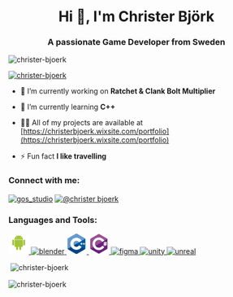 <h1 align="center">Hi 👋, I'm Christer Björk</h1>
<h3 align="center">A passionate Game Developer from Sweden</h3>

<p align="left"> <img src="https://komarev.com/ghpvc/?username=christer-bjoerk&label=Profile%20views&color=0e75b6&style=flat" alt="christer-bjoerk" /> </p>

<p align="left"> <a href="https://github.com/ryo-ma/github-profile-trophy"><img src="https://github-profile-trophy.vercel.app/?username=christer-bjoerk" alt="christer-bjoerk" /></a> </p>

- 🔭 I’m currently working on **Ratchet & Clank Bolt Multiplier**

- 🌱 I’m currently learning **C++**

- 👨‍💻 All of my projects are available at [https://christerbjoerk.wixsite.com/portfolio](https://christerbjoerk.wixsite.com/portfolio)

- ⚡ Fun fact **I like travelling**

<h3 align="left">Connect with me:</h3>
<p align="left">
<a href="https://twitter.com/gos_studio" target="blank"><img align="center" src="https://raw.githubusercontent.com/rahuldkjain/github-profile-readme-generator/master/src/images/icons/Social/twitter.svg" alt="gos_studio" height="30" width="40" /></a>
<a href="https://medium.com/@christer bjoerk" target="blank"><img align="center" src="https://raw.githubusercontent.com/rahuldkjain/github-profile-readme-generator/master/src/images/icons/Social/medium.svg" alt="@christer bjoerk" height="30" width="40" /></a>
</p>

<h3 align="left">Languages and Tools:</h3>
<p align="left"> <a href="https://developer.android.com" target="_blank" rel="noreferrer"> <img src="https://raw.githubusercontent.com/devicons/devicon/master/icons/android/android-original-wordmark.svg" alt="android" width="40" height="40"/> </a> <a href="https://www.blender.org/" target="_blank" rel="noreferrer"> <img src="https://download.blender.org/branding/community/blender_community_badge_white.svg" alt="blender" width="40" height="40"/> </a> <a href="https://www.w3schools.com/cpp/" target="_blank" rel="noreferrer"> <img src="https://raw.githubusercontent.com/devicons/devicon/master/icons/cplusplus/cplusplus-original.svg" alt="cplusplus" width="40" height="40"/> </a> <a href="https://www.w3schools.com/cs/" target="_blank" rel="noreferrer"> <img src="https://raw.githubusercontent.com/devicons/devicon/master/icons/csharp/csharp-original.svg" alt="csharp" width="40" height="40"/> </a> <a href="https://www.figma.com/" target="_blank" rel="noreferrer"> <img src="https://www.vectorlogo.zone/logos/figma/figma-icon.svg" alt="figma" width="40" height="40"/> </a> <a href="https://unity.com/" target="_blank" rel="noreferrer"> <img src="https://www.vectorlogo.zone/logos/unity3d/unity3d-icon.svg" alt="unity" width="40" height="40"/> </a> <a href="https://unrealengine.com/" target="_blank" rel="noreferrer"> <img src="https://raw.githubusercontent.com/kenangundogan/fontisto/036b7eca71aab1bef8e6a0518f7329f13ed62f6b/icons/svg/brand/unreal-engine.svg" alt="unreal" width="40" height="40"/> </a> </p>

<p>&nbsp;<img align="center" src="https://github-readme-stats.vercel.app/api?username=christer-bjoerk&show_icons=true&locale=en" alt="christer-bjoerk" /></p>

<p><img align="center" src="https://github-readme-streak-stats.herokuapp.com/?user=christer-bjoerk&" alt="christer-bjoerk" /></p>

